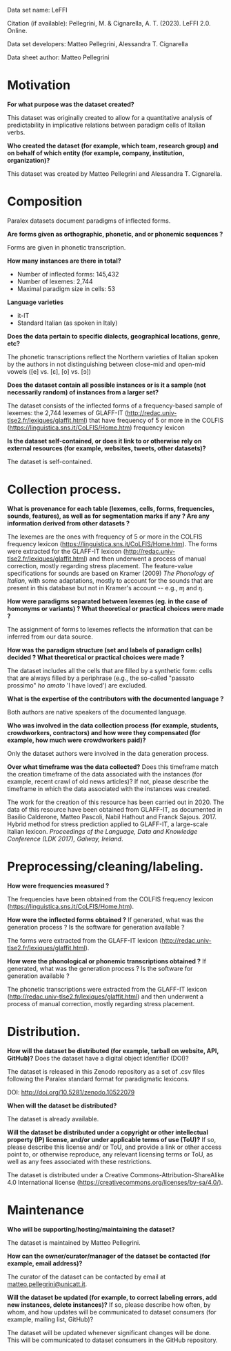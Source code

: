 Data set name: LeFFI

Citation (if available): Pellegrini, M. & Cignarella, A. T. (2023). LeFFI 2.0. Online.

Data set developers: Matteo Pellegrini, Alessandra T. Cignarella

Data sheet author: Matteo Pellegrini

# Motivation

**For what purpose was the dataset created?** 

This dataset was originally created to allow for a quantitative analysis of predictability in implicative relations between paradigm cells of Italian verbs. 

**Who created the dataset (for example, which team, research group) and on behalf of which entity (for example, company, institution, organization)?**

This dataset was created by Matteo Pellegrini and Alessandra T. Cignarella.

# Composition

Paralex datasets document paradigms of inflected forms.

**Are forms given as orthographic, phonetic, and or phonemic sequences ?**

Forms are given in phonetic transcription.

**How many instances are there in total?**

- Number of inflected forms: 145,432
- Number of lexemes: 2,744
- Maximal paradigm size in cells: 53

**Language varieties** 

-   it-IT
-   Standard Italian (as spoken in Italy)

**Does the data pertain to specific dialects, geographical locations, genre, etc?**

The phonetic transcriptions reflect the Northern varieties of Italian spoken by the authors in not distinguishing between close-mid and open-mid vowels ([e] vs. [ɛ], [o] vs. [ɔ])

**Does the dataset contain all possible instances or is it a sample (not necessarily random) of instances from a larger set?** 

The dataset consists of the inflected forms of a frequency-based sample of lexemes: the 2,744 lexemes of GLAFF-IT (http://redac.univ-tlse2.fr/lexiques/glaffit.html) that have frequency of 5 or more in the COLFIS (https://linguistica.sns.it/CoLFIS/Home.htm) frequency lexicon

**Is the dataset self-contained, or does it link to or otherwise rely on external resources (for example, websites, tweets, other datasets)?**

The dataset is self-contained.

# Collection process.

**What is provenance for each table (lexemes, cells, forms, frequencies, sounds, features), as well as for segmentation marks if any ? Are any information derived from other datasets ?**

The lexemes are the ones with frequency of 5 or more in the COLFIS frequency lexicon (https://linguistica.sns.it/CoLFIS/Home.htm).
The forms were extracted for the GLAFF-IT lexicon (http://redac.univ-tlse2.fr/lexiques/glaffit.html) and then underwent a process of manual correction, mostly regarding stress placement.
The feature-value specifications for sounds are based on Kramer (2009) *The Phonology of Italian*, with some adaptations, mostly to account for the sounds that are present in this database but not in Kramer's account -- e.g., ɱ and ŋ.

**How were paradigms separated between lexemes (eg. in the case of homonyms or variants) ? What theoretical or practical choices were made ?**

The assignment of forms to lexemes reflects the information that can be inferred from our data source.

**How was the paradigm structure (set and labels of paradigm cells) decided ? What theoretical or practical choices were made ?**

The dataset includes all the cells that are filled by a synthetic form: cells that are always filled by a periphrase (e.g., the so-called "passato prossimo" *ho amato* 'I have loved') are excluded.

**What is the expertise of the contributors with the documented language ?**

Both authors are native speakers of the documented language.

**Who was involved in the data collection process (for example, students, crowdworkers, contractors) and how were they compensated (for example, how much were crowdworkers paid)?**

Only the dataset authors were involved in the data generation process.

**Over what timeframe was the data collected?** Does this timeframe match the creation timeframe of the data associated with the instances (for example, recent crawl of old news articles)? If not, please describe the timeframe in which the data associated with the instances was created.

The work for the creation of this resource has been carried out in 2020.
The data of this resource have been obtained from GLAFF-IT, as documented in Basilio Calderone, Matteo Pascoli, Nabil Hathout and Franck Sajous. 2017. Hybrid method for stress prediction applied to GLAFF-IT, a large-scale Italian lexicon. *Proceedings of the Language, Data and Knowledge Conference (LDK 2017), Galway, Ireland*.

# Preprocessing/cleaning/labeling.

**How were frequencies measured ?** 

The frequencies have been obtained from the COLFIS frequency lexicon (https://linguistica.sns.it/CoLFIS/Home.htm).

**How were the inflected forms obtained ?**  If generated, what was the generation process ? Is the software for generation available ?

The forms were extracted from the GLAFF-IT lexicon (http://redac.univ-tlse2.fr/lexiques/glaffit.html). 

**How were the phonological or phonemic transcriptions obtained ?**  If generated, what was the generation process ? Is the software for generation available ?

The phonetic transcriptions were extracted from the GLAFF-IT lexicon (http://redac.univ-tlse2.fr/lexiques/glaffit.html) and then underwent a process of manual correction, mostly regarding stress placement.

# Distribution.

**How will the dataset be distributed (for example, tarball on website, API, GitHub)?** Does the dataset have a digital object identifier (DOI)?

The dataset is released in this Zenodo repository as a set of .csv files following the Paralex standard format for paradigmatic lexicons.

DOI: http://doi.org/10.5281/zenodo.10522079

**When will the dataset be distributed?**

The dataset is already available.

**Will the dataset be distributed under a copyright or other intellectual property (IP) license, and/or under applicable terms of use (ToU)?** If so, please describe this license and/ or ToU, and provide a link or other access point to, or otherwise reproduce, any relevant licensing terms or ToU, as well as any fees associated with these restrictions.

The dataset is distributed under a Creative Commons-Attribution-ShareAlike 4.0 International license (https://creativecommons.org/licenses/by-sa/4.0/).

# Maintenance

**Who will be supporting/hosting/maintaining the dataset?**

The dataset is maintained by Matteo Pellegrini.

**How can the owner/curator/manager of the dataset be contacted (for example, email address)?**

The curator of the dataset can be contacted by email at matteo.pellegrini@unicatt.it.

**Will the dataset be updated (for example, to correct labeling errors, add new instances, delete instances)?** If so, please describe how often, by whom, and how updates will be communicated to dataset consumers (for example, mailing list, GitHub)?

The dataset will be updated whenever significant changes will be done. This will be communicated to dataset consumers in the GitHub repository.